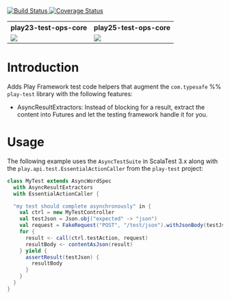 <a href='https://travis-ci.org/jeffmay/play-test-ops'>
  <img src='https://travis-ci.org/jeffmay/play-test-ops.svg' alt='Build Status' />
</a>
<a href='https://coveralls.io/github/jeffmay/play-test-ops?branch=master'>
  <img src='https://coveralls.io/repos/jeffmay/play-test-ops/badge.svg?branch=master&service=github' alt='Coverage Status' />
</a>
<table>
  <tr>
    <th>play23-test-ops-core</th>
    <th>play25-test-ops-core</th>
  </tr>
  <tr>
    <td>
      <a href='https://bintray.com/jeffmay/maven/play23-test-ops-core/_latestVersion'>
        <img src='https://api.bintray.com/packages/jeffmay/maven/play23-test-ops-core/images/download.svg'>
      </a>
    </td>
    <td>
      <a href='https://bintray.com/jeffmay/maven/play25-test-ops-core/_latestVersion'>
        <img src='https://api.bintray.com/packages/jeffmay/maven/play25-test-ops-core/images/download.svg'>
      </a>
    </td>
  </tr>
</table>

# Introduction

Adds Play Framework test code helpers that augment the `com.typesafe` %% `play-test` library
with the following features:

- AsyncResultExtractors: Instead of blocking for a result, extract the content into Futures
  and let the testing framework handle it for you.

# Usage

The following example uses the `AsyncTestSuite` in ScalaTest 3.x along with the
`play.api.test.EssentialActionCaller` from the `play-test` project:

```scala
class MyTest extends AsyncWordSpec
  with AsyncResultExtractors
  with EssentialActionCaller {

  "my test should complete asynchronously" in {
    val ctrl = new MyTestController
    val testJson = Json.obj("expected" -> "json")
    val request = FakeRequest("POST", "/test/json").withJsonBody(testJson)
    for {
      result <- call(ctrl.testAction, request)
      resultBody <- contentAsJson(result)
    } yield {
      assertResult(testJson) {
        resultBody
      }
    }
  }
}
```

